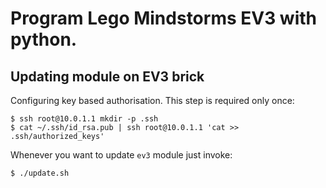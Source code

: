 Program Lego Mindstorms EV3 with python.
========================================

Updating module on EV3 brick
----------------------------

Configuring key based authorisation. This step is required only once:

	$ ssh root@10.0.1.1 mkdir -p .ssh
	$ cat ~/.ssh/id_rsa.pub | ssh root@10.0.1.1 'cat >> .ssh/authorized_keys'

Whenever you want to update `ev3` module just invoke:

	$ ./update.sh
